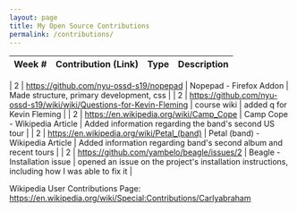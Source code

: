 ```yaml
---
layout: page
title: My Open Source Contributions
permalink: /contributions/
---
```


<!-- 
Type of the contribution should be "Wikipedia edit", "OpenStreet Map feature", "Documentation", "Course website", "Blog", 
"Browse Add-on", etc. 

The descriptioin should include a brief summary of what you did. 

Replace the first row with your contribution. 

--> 





| Week #       | Contribution (Link)  | Type  | Description | 
|---|:---|:---|:---|

|  2   | https://github.com/nyu-ossd-s19/nopepad    |  Nopepad - Firefox Addon  |  Made structure, primary development, css  |
|  2   | https://github.com/nyu-ossd-s19/wiki/wiki/Questions-for-Kevin-Fleming  |  course wiki  |  added q for Kevin Fleming  |
|  2   | https://en.wikipedia.org/wiki/Camp_Cope  |  Camp Cope - Wikipedia Article  |  Added information regarding the band's second US tour  |
|  2   | https://en.wikipedia.org/wiki/Petal_(band)  |  Petal (band) - Wikipedia Article  |  Added information regarding band's second album and recent tours  |
|  2   |  https://github.com/yambelo/beagle/issues/2  |  Beagle - Installation issue |  opened an issue on the project's installation instructions, including how I was able to fix it  |

Wikipedia User Contributions Page: https://en.wikipedia.org/wiki/Special:Contributions/Carlyabraham 
